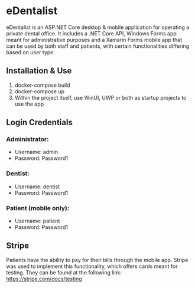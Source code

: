 # eDentalist
eDentalist is an ASP.NET Core desktop &amp; mobile application for operating a private dental office. 
It includes a .NET Core API, Windows Forms app meant for administrative purposes and a Xamarin Forms mobile app that can be used by both staff and patients, with certain functionalities differing based on user type.

## Installation & Use

1. docker-compose build
2. docker-compose up
3. Within the project itself, use WinUI, UWP or both as startup projects to use the app

## Login Credentials

### Administrator:
* Username: admin
* Password: Password1

### Dentist:
* Username: dentist
* Password: Password1

### Patient (mobile only):
* Username: patient
* Password: Password1

## Stripe

Patients have the ability to pay for their bills through the mobile app. Stripe was used to implement this functionality, which offers cards meant for testing. They can be found at the following link: https://stripe.com/docs/testing
